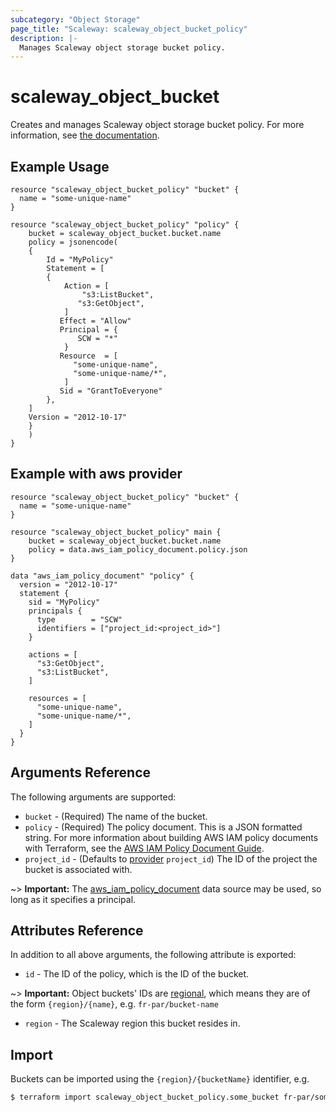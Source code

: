 ```yaml
---
subcategory: "Object Storage"
page_title: "Scaleway: scaleway_object_bucket_policy"
description: |-
  Manages Scaleway object storage bucket policy.
---
```


# scaleway_object_bucket

Creates and manages Scaleway object storage bucket policy.
For more information, see [the documentation](https://www.scaleway.com/en/docs/storage/object/api-cli/using-bucket-policies/).

## Example Usage

```hcl
resource "scaleway_object_bucket_policy" "bucket" {
  name = "some-unique-name"
}

resource "scaleway_object_bucket_policy" "policy" {
    bucket = scaleway_object_bucket.bucket.name
    policy = jsonencode(
    {
        Id = "MyPolicy"
        Statement = [
        {
            Action = [
                "s3:ListBucket",
               "s3:GetObject",
            ]
           Effect = "Allow"
           Principal = {
               SCW = "*"
            }
           Resource  = [
              "some-unique-name",
              "some-unique-name/*",
            ]
           Sid = "GrantToEveryone"
        },
    ]
    Version = "2012-10-17"
    }
    )
}
```

## Example with aws provider

```hcl
resource "scaleway_object_bucket_policy" "bucket" {
  name = "some-unique-name"
}

resource "scaleway_object_bucket_policy" main {
    bucket = scaleway_object_bucket.bucket.name
    policy = data.aws_iam_policy_document.policy.json
}

data "aws_iam_policy_document" "policy" {
  version = "2012-10-17"
  statement {
    sid = "MyPolicy"
    principals {
      type        = "SCW"
      identifiers = ["project_id:<project_id>"]
    }

    actions = [
      "s3:GetObject",
      "s3:ListBucket",
    ]

    resources = [
      "some-unique-name",
      "some-unique-name/*",
    ]
  }
}
```

## Arguments Reference

The following arguments are supported:

* `bucket` - (Required) The name of the bucket.
* `policy` - (Required) The policy document. This is a JSON formatted string. For more information about building AWS IAM policy documents with Terraform, see the [AWS IAM Policy Document Guide](https://learn.hashicorp.com/tutorials/terraform/aws-iam-policy?_ga=2.164714495.1557487853.1659960650-563504983.1635944492).
* `project_id` - (Defaults to [provider](../index.md#project_id) `project_id`) The ID of the project the bucket is associated with.

~> **Important:** The [aws_iam_policy_document](https://registry.terraform.io/providers/hashicorp/aws/latest/docs/data-sources/iam_policy_document) data source may be used, so long as it specifies a principal.

## Attributes Reference

In addition to all above arguments, the following attribute is exported:

* `id` - The ID of the policy, which is the ID of the bucket.

~> **Important:** Object buckets' IDs are [regional](../guides/regions_and_zones.md#resource-ids), which means they are of the form `{region}/{name}`, e.g. `fr-par/bucket-name`

* `region` - The Scaleway region this bucket resides in.

## Import

Buckets can be imported using the `{region}/{bucketName}` identifier, e.g.

```bash
$ terraform import scaleway_object_bucket_policy.some_bucket fr-par/some-bucket
```
